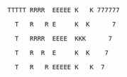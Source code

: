 <pre>
TTTTT RRRR  EEEEE K   K 777777<BR>
  T   R   R E     K  K      7<BR>
  T   RRRR  EEEE  KKK      7<BR>
  T   R  R  E     K  K    7<BR>
  T   R   R EEEEE K   K  7</pre>
